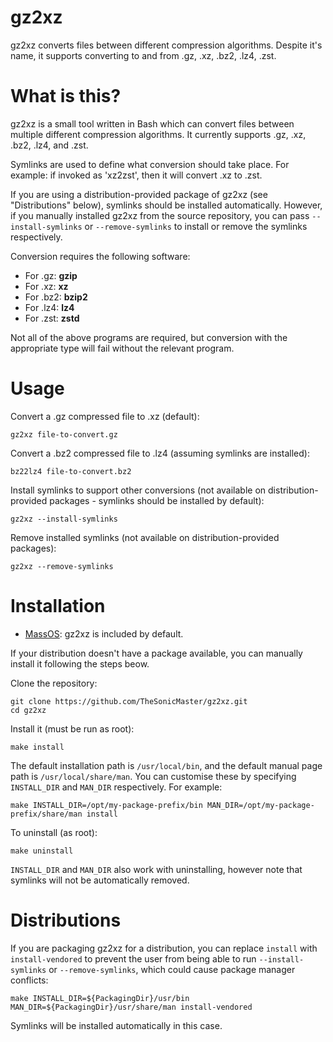 # gz2xz
gz2xz converts files between different compression algorithms. Despite it's name, it supports converting to and from .gz, .xz, .bz2, .lz4, .zst.
# What is this?
gz2xz is a small tool written in Bash which can convert files between multiple different compression algorithms. It currently supports .gz, .xz, .bz2, .lz4, and .zst.

Symlinks are used to define what conversion should take place. For example: if invoked as 'xz2zst', then it will convert .xz to .zst.

If you are using a distribution-provided package of gz2xz (see "Distributions" below), symlinks should be installed automatically. However, if you manually installed gz2xz from the source repository, you can pass `--install-symlinks` or `--remove-symlinks` to install or remove the symlinks respectively.

Conversion requires the following software:

- For .gz: **gzip**
- For .xz: **xz**
- For .bz2: **bzip2**
- For .lz4: **lz4**
- For .zst: **zstd**

Not all of the above programs are required, but conversion with the appropriate type will fail without the relevant program.
# Usage
Convert a .gz compressed file to .xz (default):
```
gz2xz file-to-convert.gz
```
Convert a .bz2 compressed file to .lz4 (assuming symlinks are installed):
```
bz22lz4 file-to-convert.bz2
```
Install symlinks to support other conversions (not available on distribution-provided packages - symlinks should be installed by default):
```
gz2xz --install-symlinks
```
Remove installed symlinks (not available on distribution-provided packages):
```
gz2xz --remove-symlinks
```
# Installation
- [MassOS](https://massos.org): gz2xz is included by default.

If your distribution doesn't have a package available, you can manually install it following the steps beow.

Clone the repository:
```
git clone https://github.com/TheSonicMaster/gz2xz.git
cd gz2xz
```
Install it (must be run as root):
```
make install
```
The default installation path is `/usr/local/bin`, and the default manual page path is `/usr/local/share/man`. You can customise these by specifying `INSTALL_DIR` and `MAN_DIR` respectively. For example:
```
make INSTALL_DIR=/opt/my-package-prefix/bin MAN_DIR=/opt/my-package-prefix/share/man install
```
To uninstall (as root):
```
make uninstall
```
`INSTALL_DIR` and `MAN_DIR` also work with uninstalling, however note that symlinks will not be automatically removed.
# Distributions
If you are packaging gz2xz for a distribution, you can replace `install` with `install-vendored` to prevent the user from being able to run `--install-symlinks` or `--remove-symlinks`, which could cause package manager conflicts:
```
make INSTALL_DIR=${PackagingDir}/usr/bin MAN_DIR=${PackagingDir}/usr/share/man install-vendored
```
Symlinks will be installed automatically in this case.
